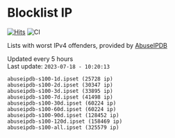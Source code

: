 # Blocklist IP

[![Hits](https://hits.seeyoufarm.com/api/count/incr/badge.svg?url=https%3A%2F%2Fgithub.com%2Fborestad%2Fblocklist-ip%2F&count_bg=%2379C83D&title_bg=%23555555&icon=&icon_color=%23E7E7E7&title=hits&edge_flat=false)](https://hits.seeyoufarm.com)  ![CI](https://img.shields.io/github/workflow/status/borestad/blocklist-ip/CI?style=flat-square)

Lists with worst IPv4 offenders, provided by [AbuseIPDB](https://www.abuseipdb.com/)

<!-- FOOTER-PLACEHOLDER -->
Updated every 5 hours<br>
Last update: `2023-07-18 - 10:20:13`
```
abuseipdb-s100-1d.ipset (25728 ip)
abuseipdb-s100-2d.ipset (30347 ip)
abuseipdb-s100-3d.ipset (33895 ip)
abuseipdb-s100-7d.ipset (41498 ip)
abuseipdb-s100-30d.ipset (60224 ip)
abuseipdb-s100-60d.ipset (60224 ip)
abuseipdb-s100-90d.ipset (128452 ip)
abuseipdb-s100-120d.ipset (158469 ip)
abuseipdb-s100-all.ipset (325579 ip)
```
